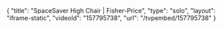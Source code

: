 {
    "title": "SpaceSaver High Chair | Fisher-Price",
    "type": "solo",
    "layout": "iframe-static",
    "videoId": "157795738",
    "url": "\/tvpembed\/157795738"
}